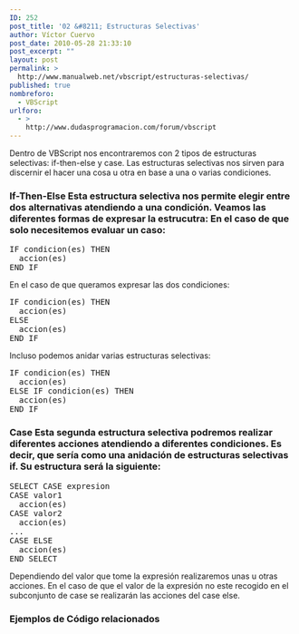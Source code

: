 ```yaml
---
ID: 252
post_title: '02 &#8211; Estructuras Selectivas'
author: Víctor Cuervo
post_date: 2010-05-28 21:33:10
post_excerpt: ""
layout: post
permalink: >
  http://www.manualweb.net/vbscript/estructuras-selectivas/
published: true
nombreforo:
  - VBScript
urlforo:
  - >
    http://www.dudasprogramacion.com/forum/vbscript
---
```

<!--TOC--> Dentro de VBScript nos encontraremos con 2 tipos de estructuras selectivas: if-then-else y case. Las estructuras selectivas nos sirven para discernir el hacer una cosa u otra en base a una o varias condiciones. 

### If-Then-Else Esta estructura selectiva nos permite elegir entre dos alternativas atendiendo a una condición. Veamos las diferentes formas de expresar la estrucutra: En el caso de que solo necesitemos evaluar un caso: 

<pre lang="vbscript">IF condicion(es) THEN
  accion(es)
END IF</pre> En el caso de que queramos expresar las dos condiciones: 

<pre lang="vbscript">IF condicion(es) THEN
  accion(es)
ELSE
  accion(es)
END IF</pre> Incluso podemos anidar varias estructuras selectivas: 

<pre lang="vbscript">IF condicion(es) THEN
  accion(es)
ELSE IF condicion(es) THEN
  accion(es)
END IF</pre>

### Case Esta segunda estructura selectiva podremos realizar diferentes acciones atendiendo a diferentes condiciones. Es decir, que sería como una anidación de estructuras selectivas if. Su estructura será la siguiente: 

<pre lang="vbscript">SELECT CASE expresion
CASE valor1
  accion(es)
CASE valor2
  accion(es)
...
CASE ELSE
  accion(es)
END SELECT</pre> Dependiendo del valor que tome la expresión realizaremos unas u otras acciones. En el caso de que el valor de la expresión no este recogido en el subconjunto de case se realizarán las acciones del case else. 

### Ejemplos de Código relacionados